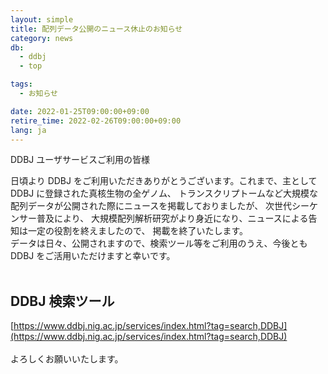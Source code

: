 ```yaml
---
layout: simple
title: 配列データ公開のニュース休止のお知らせ
category: news
db:
  - ddbj
  - top

tags:
  - お知らせ

date: 2022-01-25T09:00:00+09:00
retire_time: 2022-02-26T09:00:00+09:00
lang: ja
---
```


DDBJ ユーザサービスご利用の皆様    
    
日頃より DDBJ をご利用いただきありがとうございます。これまで、主として DDBJ に登録された真核生物の全ゲノム、
トランスクリプトームなど大規模な配列データが公開された際にニュースを掲載しておりましたが、 次世代シーケンサー普及により、
大規模配列解析研究がより身近になり、ニュースによる告知は一定の役割を終えましたので、 掲載を終了いたします。
<br>
データは日々、公開されますので、検索ツール等をご利用のうえ、今後とも DDBJ をご活用いただけますと幸いです。 
<br>
<br>
## DDBJ 検索ツール

[https://www.ddbj.nig.ac.jp/services/index.html?tag=search,DDBJ](https://www.ddbj.nig.ac.jp/services/index.html?tag=search,DDBJ)
<br>
<br>
よろしくお願いいたします。

